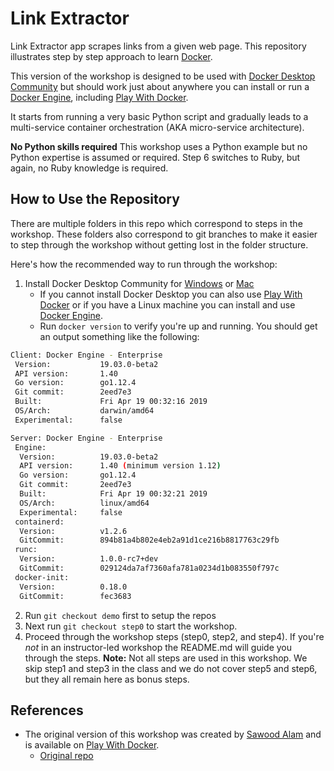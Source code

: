 # Link Extractor

Link Extractor app scrapes links from a given web page.
This repository illustrates step by step approach to learn [Docker](https://www.docker.com/).

This version of the workshop is designed to be used with [Docker Desktop Community](https://www.docker.com/products/docker-desktop) but should work just about anywhere you can install or run a [Docker Engine](https://www.docker.com/products/container-runtime), including [Play With Docker](https://labs.play-with-docker.com).

It starts from running a very basic Python script and gradually leads to a multi-service container orchestration (AKA micro-service architecture).

**No Python skills required**
This workshop uses a Python example but no Python expertise is assumed or required. Step 6 switches to Ruby, but again, no Ruby knowledge is required.

## How to Use the Repository

There are multiple folders in this repo which correspond to steps in the workshop. These folders also correspond to git branches to make it easier to step through the workshop without getting lost in the folder structure. 

Here's how the recommended way to run through the workshop:

1. Install Docker Desktop Community for [Windows](https://hub.docker.com/editions/community/docker-ce-desktop-windows) or [Mac](https://hub.docker.com/editions/community/docker-ce-desktop-mac)
   * If you cannot install Docker Desktop you can also use [Play With Docker](https://labs.play-with-docker.com) or if you have a Linux machine you can install and use [Docker Engine](https://hub.docker.com/search?q=&type=edition&offering=community).
   * Run `docker version` to verify you're up and running. You should get an output something like the following:

```bash
Client: Docker Engine - Enterprise
 Version:           19.03.0-beta2
 API version:       1.40
 Go version:        go1.12.4
 Git commit:        2eed7e3
 Built:             Fri Apr 19 00:32:16 2019
 OS/Arch:           darwin/amd64
 Experimental:      false

Server: Docker Engine - Enterprise
 Engine:
  Version:          19.03.0-beta2
  API version:      1.40 (minimum version 1.12)
  Go version:       go1.12.4
  Git commit:       2eed7e3
  Built:            Fri Apr 19 00:32:21 2019
  OS/Arch:          linux/amd64
  Experimental:     false
 containerd:
  Version:          v1.2.6
  GitCommit:        894b81a4b802e4eb2a91d1ce216b8817763c29fb
 runc:
  Version:          1.0.0-rc7+dev
  GitCommit:        029124da7af7360afa781a0234d1b083550f797c
 docker-init:
  Version:          0.18.0
  GitCommit:        fec3683
```

2. Run `git checkout demo` first to setup the repos
3. Next run `git checkout step0` to start the workshop.
4. Proceed through the workshop steps (step0, step2, and step4). If you're _not_ in an instructor-led workshop the README.md will guide you through the steps.
**Note:** Not all steps are used in this workshop. We skip step1 and step3 in the class and we do not cover step5 and step6, but they all remain here as bonus steps.

## References

* The original version of this workshop was created by [Sawood Alam](https://twitter.com/ibnesayeed) and is available on [Play With Docker](https://training.play-with-docker.com/microservice-orchestration/).
   * [Original repo](https://github.com/ibnesayeed/linkextractor) 
